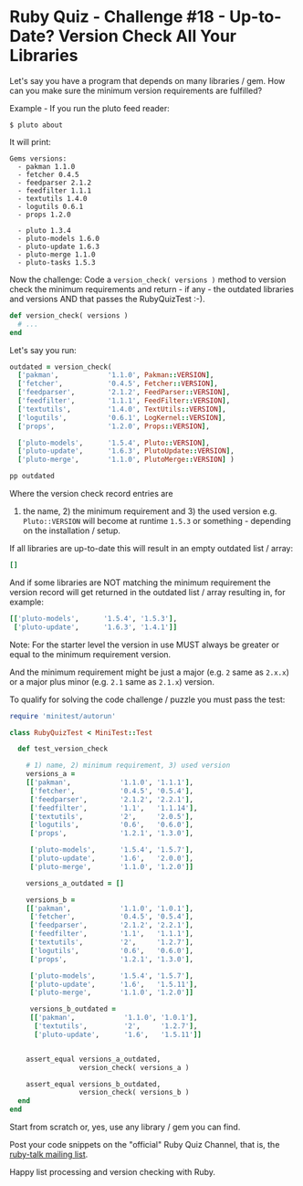 # Ruby Quiz - Challenge #18 - Up-to-Date? Version Check All Your Libraries

Let's say you have a program
that depends on many libraries / gem.
How can you make sure the minimum version requirements
are fulfilled?

Example - If you run the pluto feed reader:

    $ pluto about

It will print:

```
Gems versions:
  - pakman 1.1.0
  - fetcher 0.4.5
  - feedparser 2.1.2
  - feedfilter 1.1.1
  - textutils 1.4.0
  - logutils 0.6.1
  - props 1.2.0

  - pluto 1.3.4
  - pluto-models 1.6.0
  - pluto-update 1.6.3
  - pluto-merge 1.1.0
  - pluto-tasks 1.5.3
```

Now the challenge: Code a `version_check( versions )`
method to version check the minimum requirements and return - if any - the outdated
libraries and versions AND that passes the RubyQuizTest :-).


``` ruby
def version_check( versions )
  # ...
end
```


Let's say you run:

``` ruby
outdated = version_check(
  ['pakman',            '1.1.0', Pakman::VERSION],
  ['fetcher',           '0.4.5', Fetcher::VERSION],
  ['feedparser',        '2.1.2', FeedParser::VERSION],
  ['feedfilter',        '1.1.1', FeedFilter::VERSION],
  ['textutils',         '1.4.0', TextUtils::VERSION],
  ['logutils',          '0.6.1', LogKernel::VERSION],
  ['props',             '1.2.0', Props::VERSION],

  ['pluto-models',      '1.5.4', Pluto::VERSION],
  ['pluto-update',      '1.6.3', PlutoUpdate::VERSION],
  ['pluto-merge',       '1.1.0', PlutoMerge::VERSION] )

pp outdated
```

Where the version check record entries are
1) the name, 2) the minimum requirement and 3) the used version
e.g. `Pluto::VERSION` will become at runtime `1.5.3` or something - depending
on the installation / setup.


If all libraries are up-to-date
this will result in an empty outdated list / array:

``` ruby
[]
```

And if some libraries are NOT matching the minimum requirement
the version record will get returned in the outdated list / array
resulting in, for example:

``` ruby
[['pluto-models',      '1.5.4', '1.5.3'],
 ['pluto-update',      '1.6.3', '1.4.1']]
```


Note: For the starter level
the version in use MUST always be greater or equal
to the minimum requirement version.

And the minimum requirement might be just a major (e.g. `2` same as `2.x.x`)
or a major plus minor (e.g. `2.1` same as  `2.1.x`) version.


To qualify for solving the code challenge / puzzle you must pass the test:


```ruby
require 'minitest/autorun'

class RubyQuizTest < MiniTest::Test

  def test_version_check

    # 1) name, 2) minimum requirement, 3) used version
    versions_a =
    [['pakman',            '1.1.0', '1.1.1'],
     ['fetcher',           '0.4.5', '0.5.4'],
     ['feedparser',        '2.1.2', '2.2.1'],
     ['feedfilter',        '1.1',   '1.1.14'],
     ['textutils',         '2',     '2.0.5'],
     ['logutils',          '0.6',   '0.6.0'],
     ['props',             '1.2.1', '1.3.0'],

     ['pluto-models',      '1.5.4', '1.5.7'],
     ['pluto-update',      '1.6',   '2.0.0'],
     ['pluto-merge',       '1.1.0', '1.2.0']]

    versions_a_outdated = []

    versions_b =
    [['pakman',            '1.1.0', '1.0.1'],
     ['fetcher',           '0.4.5', '0.5.4'],
     ['feedparser',        '2.1.2', '2.2.1'],
     ['feedfilter',        '1.1',   '1.1.1'],
     ['textutils',         '2',     '1.2.7'],
     ['logutils',          '0.6',   '0.6.0'],
     ['props',             '1.2.1', '1.3.0'],

     ['pluto-models',      '1.5.4', '1.5.7'],
     ['pluto-update',      '1.6',   '1.5.11'],
     ['pluto-merge',       '1.1.0', '1.2.0']]

     versions_b_outdated =
     [['pakman',            '1.1.0', '1.0.1'],
      ['textutils',         '2',     '1.2.7'],
      ['pluto-update',      '1.6',   '1.5.11']]


    assert_equal versions_a_outdated,
                 version_check( versions_a )

    assert_equal versions_b_outdated,
                 version_check( versions_b )
  end
end
```


Start from scratch or, yes, use any library / gem you can find.

Post your code snippets on the "official" Ruby Quiz Channel,
that is, the [ruby-talk mailing list](https://rubytalk.org).

Happy list processing and version checking with Ruby.

